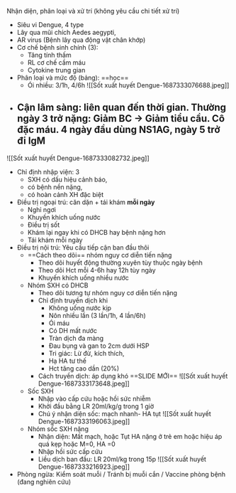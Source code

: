 Nhận diện, phân loại và xử trí (không yêu cầu chi tiết xử trí)
- Siêu vi Dengue, 4 type
- Lây qua mũi chích Aedes aegypti,
- AR virus (Bệnh lây qua động vật chân khớp)
- Cơ chế bệnh sinh chính (3): 
	- Tăng tính thấm
	- RL cơ chế cầm máu
	- Cytokine trung gian
- Phân loại và mức độ (bảng): ==học==
	- Ói nhiều: 3/1h, 4/6h
![[Sốt xuất huyết Dengue-1687333076688.jpeg]]
- Cận lâm sàng: liên quan đến thời gian. Thường ngày 3 trở nặng: Giảm BC -> Giảm tiểu cầu. Cô đặc máu. 4 ngày đầu dùng NS1AG, ngày 5 trở đi IgM
	- 
![[Sốt xuất huyết Dengue-1687333082732.jpeg]]
- Chỉ định nhập viện: 3
	- SXH có dấu hiệu cảnh báo, 
	- có bệnh nền nặng, 
	- có hoàn cảnh XH đặc biệt
- Điều trị ngoại trú: căn dặn + tái khám **mỗi ngày**
	- Nghỉ ngơi
	- Khuyến khích uống nước
	- Điều trị sốt
	- Khám lại ngay khi có DHCB hay bệnh nặng hơn
	- Tái khám mỗi ngày
- Điều trị nội trú: Yêu cầu tiếp cận ban đầu thôi
	- ==Cách theo dõi== nhóm nguy cơ diễn tiến nặng
		- Theo dõi huyết động thường xuyên tùy thuộc ngày bệnh
		- Theo dõi Hct mỗi 4-6h hay 12h tùy ngày
		- Khuyến khích uống nhiều nước
	- Nhóm SXH có DHCB
		- Theo dõi tương tự nhóm nguy cơ diễn tiến nặng
		- Chỉ định truyền dịch khi
			- Không uống nước kịp
			- Nôn nhiều lần (3 lần/1h, 4 lần/6h)
			- Ói máu
			- Có DH mất nước
			- Tràn dịch đa màng
			- Đau bụng và gan to 2cm dưới HSP
			- Tri giác: Lừ đừ, kích thích,
			- Hạ HA tư thế
			- Hct tăng cao dần (20%)
		- Cách truyền dịch: áp dụng khó ==SLIDE MỚI==
			![[Sốt xuất huyết Dengue-1687333173648.jpeg]]
	- Sốc SXH
		- Nhập vào cấp cứu hoặc hồi sức nhiễm
		- Khởi đầu bằng LR 20ml/kg/g trong 1 giờ
		- Chú ý nhận diện sốc: mạch nhanh- HA tụt
			![[Sốt xuất huyết Dengue-1687333196063.jpeg]]
	- Nhóm sốc SXH nặng
		- Nhận diện: Mất mạch, hoặc Tụt HA nặng ở trẻ em hoặc hiệu áp quá kẹp hoặc M=0, HA =0
		- Nhập hồi sức cấp cứu
		- Liều dịch ban đầu: LR 20ml/kg trong 15p
			![[Sốt xuất huyết Dengue-1687333216923.jpeg]]
- Phòng ngừa: Kiểm soát muỗi / Tránh bị muỗi cắn / Vaccine phòng bệnh (đang nghiên cứu)